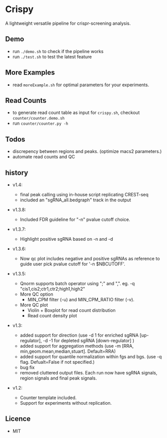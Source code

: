 # Crispy
A lightweight versatile pipeline for crispr-screening analysis.

## Demo

* run `./demo.sh` to check if the pipeline works
* run `./test.sh` to test the latest feature

## More Examples
* read `moreExample.sh` for optimal parameters for your experiments. 

## Read Counts
* to generate read count table as input for `crispy.sh`, checkout `counter/counter.demo.sh`
* run `counter/counter.py -h`

## Todos
* discrepency between regions and peaks. (optimize macs2 parameters.)
* automate read counts and QC

## history
* v1.4:
 	* final peak calling using in-house script replicating CREST-seq
	* included an "sgRNA_all.bedgraph" track in the output
* v1.3.8:
 	* Included FDR guideline for "-n" pvalue cutoff choice. 
* v1.3.7:
	* Highlight positive sgRNA based on -n and -d		
* v1.3.6:
	* Now qc plot includes negative and positive sgRNAs as reference to guide user pick pvalue cutoff for '-n $NBCUTOFF'.

* v1.3.5:
	* Qnorm supports batch operator using ";" and ",". eg. -q "cis1,cis2;ctr1,ctr2;high1,high2"
	* More QC option
		* MIN_CPM filter (-u) and MIN_CPM_RATIO filter (-v). 
	* More QC plot
		* Violin + Boxplot for read count distribution
		* Read count density plot

* v1.3:
	* added support for direction (use -d 1 for enriched sgRNA [up-regulator], -d -1 for depleted sgRNA [down-regulator] )
	* added support for aggregation methods (use -m [RRA, min,geom.mean,median,stuart]. Default=RRA)
	* added support for quantile normalization within fgs and bgs. (use -q flag. Defualt=False if not specified.)
	* bug fix
	* removed cluttered output files. Each run now have sgRNA signals, region signals and final peak signals. 

* v1.2:
	* Counter template included. 
	* Support for experiments without replication.


## Licence
* MIT
